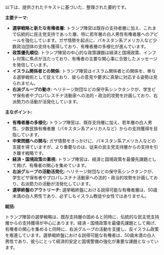 以下は、提供されたテキストに基づいた、整理された要約です。

**主要テーマ:**

*   **選挙戦略と新たな有権者層:** トランプ陣営は既存の支持者層に加え、これまで伝統的に民主党支持であった層、特に若年層の白人男性有権者層へのアピールを強化しています。ガザ情勢を起点に、パキスタン系アメリカ人など少数政治団体の支持も獲得しており、有権者層の多様化が進んでいます。
*   **政策優先順位:** トランプ陣営の中心的な政策課題は経済と国境政策、インフレ対策に焦点が当たっており、有権者の主要な関心事に合致したメッセージを発信しています。
*   **イスラム関係者との関係:** トランプ陣営はイスラム関係者との関係を、単なる選挙戦術として捉えており、彼らの意見や要求に真摯に対応する姿勢は見られません。
*   **右派グループの動き:** ヘリテージ財団などの保守系シンクタンクが、学生ビザ保有者やプロパレスチナ活動家への法的・政治的攻勢を計画しており、右派勢力の活動が活発化しています。

**主なポイント:**

*   **有権者層の多様化:** トランプ陣営は、既存支持層に加え、若年層の白人男性、少数民族有権者層（パキスタン系アメリカ人など）からの支持獲得を目指しています。
*   **中東問題への関与:** ガザ情勢をきっかけに、パキスタン系アメリカ人などの支援を得ていますが、より重要なのは、従来の民主党支持層からの支持を引き離す戦略です。
*   **経済・国境政策の重視:** トランプ陣営は、経済と国境政策を最優先課題として掲げ、有権者の関心を集めています。
*   **右派グループの活動活発化:** ヘリテージ財団などの保守系シンクタンクが、学生ビザ保有者やプロパレスチナ活動家への法的・政治的攻勢を計画しており、右派勢力の活動が活発化しています。
*   **選挙終盤のアウトリーチ:** 選挙戦終盤における説得可能な有権者層は、50歳未満の白人男性であり、必ずしもイスラム教徒や女性ではありません。

**総括:**

トランプ陣営の選挙戦略は、既存支持層の固めると同時に、伝統的な民主党支持層からの支持獲得が中心にあります。経済・国境政策を最優先課題として掲げ、有権者の関心を集めると同時に、右派グループの活動を支援し、反イスラム政策を推進しています。選挙戦終盤における説得可能な有権者は、50歳未満の白人男性であり、彼らにとって経済的安定と国境警備の強化が重要な課題となっています。